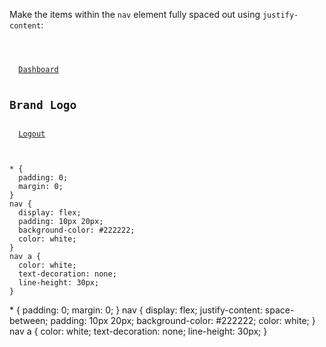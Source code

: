 Make the items within the `nav`
element fully spaced out
using `justify-content`:

<codeblock language="css" type="exercise" testMode="fixedInput">
<code>
<panel language="html">
<nav>
  <a href="#">Dashboard</a>
  <h1>Brand Logo</h1>
  <a href="#">Logout</a>
</nav>
</panel>
<panel language="css">
* {
  padding: 0;
  margin: 0;
}
nav {
  display: flex;
  padding: 10px 20px;
  background-color: #222222;
  color: white;
}
nav a {
  color: white;
  text-decoration: none;
  line-height: 30px;
}
</panel>
</code>

<solution>
* {
  padding: 0;
  margin: 0;
}
nav {
  display: flex;
  justify-content: space-between;
  padding: 10px 20px;
  background-color: #222222;
  color: white;
}
nav a {
  color: white;
  text-decoration: none;
  line-height: 30px;
}
</solution>
</codeblock>